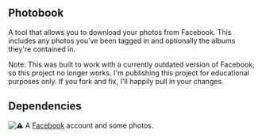 Photobook
---------

A tool that allows you to download your photos from Facebook. This includes any
photos you've been tagged in and optionally the albums they're contained in.

Note: This was built to work with a currently outdated version of Facebook,
so this project no longer works. I'm publishing this project for educational
purposes only. If you fork and fix, I'll happily pull in your changes.


Dependencies
------------

![:warning:](http://d3nwyuy0nl342s.cloudfront.net/images/icons/emoji/v2/warning.png) A [Facebook](http://facebook.com) account and some photos.
